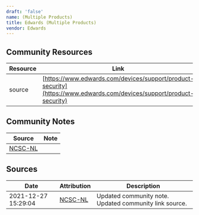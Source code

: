 ```yaml
---
draft: 'false'
name: (Multiple Products)
title: Edwards (Multiple Products)
vendor: Edwards
---
```



## Community Resources
| Resource | Link |
| --- | --- |
| source | [https://www.edwards.com/devices/support/product-security](https://www.edwards.com/devices/support/product-security) |

## Community Notes
| Source | Note |
| --- | --- |
| [NCSC-NL](https://github.com/NCSC-NL/log4shell/blob/main/software/README.md) | </ul> |

## Sources
| Date | Attribution | Description |
| --- | --- | --- |
| 2021-12-27 15:29:04 | [NCSC-NL](https://github.com/NCSC-NL/log4shell/blob/main/software/README.md) | Updated community note. Updated community link source.  |
